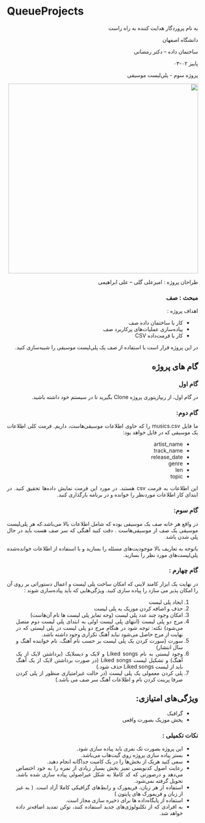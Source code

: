 # QueueProjects

<div dir="rtl" align='right'>
    به نام پروردگار هدایت کننده به راه راست

  دانشگاه اصفهان

  ساختمان داده – دکتر رمضانی 

  پاییز ۰۲-۰۳

  پروژه سوم - پلی‌لیست موسیقی 


<img src="https://s25.picofile.com/file/8454207476/Picture3.png"  width="500"/>
  
  طراحان پروژه : امیرعلی گلی – علی ابراهیمی
</div>

<div dir='rtl' align="justify">
  
### مبحث : صف
اهداف پروژه :
+	کار با ساختمان داده صف
+	پیاده‌سازی عملیات‌های پرکاربرد صف
+ کار با فرمت‌داده CSV  
  
  
در این پروژه قرار است با استفاده از صف یک پلی‌لیست موسیقی را شبیه‌سازی کنید.

## گام های پروژه
### گام اول
در گام اول، از ریپازیتوری پروژه Clone بگیرید تا در سیستم خود داشته باشید.
### گام دوم:
ما فایل musics.csv را که حاوی اطلاعات موسیقی‌هاست، داریم.
فرمت کلی اطلاعات یک موسیقی که در فایل خواهد بود:
+	artist_name
+	track_name
+	release_date
+	genre
+	len
+	topic


این اطلاعات به فرمت csv هستند. در مورد این فرمت نمایش داده‌ها تحقیق کنید.
در ابتدای کار اطلاعات موردنظر را خوانده و در برنامه بارگذاری کنید.
### گام سوم:
در واقع هر خانه صف یک موسیقی بوده که شامل اطلاعات بالا می‌باشد.که هر پلی‌لیست موسیقی یک صف از موسیقی‌هاست . دقت کنید آهنگی که سر صف هست باید در حال پلی شدن باشد 

باتوجه به تعاریف بالا موجودیت‌‌های مسئله را بسازید و با استفاده از اطلاعات خوانده‌شده پلی‌لیست‌های مورد نظر را بسازید.
  
  ### گام چهارم :
  در نهایت یک ابزار کامند لاینی که  امکان ساخت پلی لیست و اعمال دستوراتی بر روی آن را امکان پذیر می سازد را پیاده سازی کنید.
ویژگی‌هایی که باید پیاده‌سازی شوند :
1.	ایجاد پلی لیست
2.	حذف و اضافه کردن موزیک به پلی لیست
3.	امکان وجود چند عدد پلی لیست (وجه تمایز پلی لیست ها نام آن‌هاست)
4.	مرج دو پلی لیست (انتهای پلی لیست اولی به ابتدای پلی لیست دوم متصل می‌شود)
نکته: توجه شود در هنگام مرج دو پلی لیست در پلی لیستی که در نهایت از مرج حاصل می‌شود نباید آهنگ تکراری وجود داشته باشد.
5.	سورت (سورت کردن یک پلی لیست بر حسب نام آهنگ، نام خواننده آهنگ و سال انتشار)
6.	وجود لیستی به نام Liked songs و لایک و دیسلایک (برداشتن لایک از یک آهنگ) و تشکیل لیست Liked songs (در صورت برداشتن لایک از یک آهنگ باید از لیست Liked songs حذف شود.)
7.	پلی کردن معمولی یک پلی لیست (در حالت غیرامتیازی منظور از پلی کردن صرفا پرینت کردن نام و اطلاعات آهنگ سر صف می باشد.)
## ویژگی‌های امتیازی:
+ گرافیک
+ پخش موزیک بصورت واقعی

### نکات تکمیلی :
+ این پروژه بصورت تک نفری باید پیاده سازی شود.
+ بستر پیاده سازی پروژه روی گیت‌هاب می‌باشد.
+ سعی کنید هریک از بخش‌ها را در یک کامیت جداگانه انجام دهید.
+ رعایت اصول کدنویسی تمیز بخش بسیار زیادی از نمره را به خود اختصاص می‌دهد و درصورتی که کد کاملا به شکل غیراصولی پیاده سازی شده باشد. تحویل گرفته نمی‌شود.
+ استفاده از هر زبان، فریمورک و رابط‌های گرافیکی کاملا آزاد است. ( به غیر از زبان و فریمورک های پایتون )
+ استفاده از پایگاه‌داده ها برای ذخیره سازی مجاز است.
+ به افرادی که از تکلنولوژی‌های جدید استفاده کنند، توکن تمدید اضافه‌تر داده خواهد شد.




</div>

</div>
